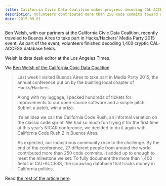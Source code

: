 ```yaml
---
title: California Civic Data Coalition makes progress decoding CAL-ACCESS in Buenos Aires event
description: Volunteers contributed more than 250 code commits toward a larger project to make California's sprawling campaign finance database more accessible. 
date: 2015-09-01
---
```


Ben Welsh, with our partners at the California Civic Data Coalition, recently traveled to Buenos Aires to take part in Hacks/Hackers' Media Party 2015 event. As part of the event, volunteers finished decoding 1,400 cryptic CAL-ACCESS database fields.

Welsh is data desk editor at the Los Angeles Times.

Via [Ben Welsh of the California Civic Data Coalition](http://www.californiacivicdata.org/2015/09/01/code-rush-2-recap/):

> Last week I visited Buenos Aires to take part in Media Party 2015, the annual conference put on by the bustling local chapter of Hacks/Hackers.
> 
> Along with my luggage, I packed hundreds of tickets for improvements to our open-source software and a simple pitch: Submit a patch, win a prize.
> 
> It’s an idea we call the California Code Rush, an informal variation on the classic code sprint. We had so much fun trying it for the first time at this year’s NICAR conference, we decided to do it again with California Code Rush 2 in Buenos Aires.
> 
> As expected, our industrious community rose to the challenge. By the end of the conference, 27 different people from around the world contributed more than 250 code commits. It added up to enough to meet the milestone we set: To fully document the more than 1,400 fields in CAL-ACCESS, the sprawling database that tracks money in California politics.

Read [the rest of the article here](http://www.californiacivicdata.org/2015/09/01/code-rush-2-recap/).
